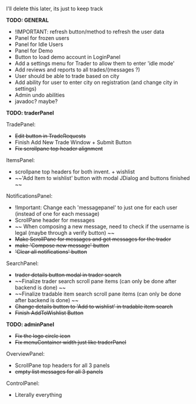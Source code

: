 I'll delete this later, its just to keep track

**TODO: GENERAL** 

- !IMPORTANT: refresh button/method to refresh the user data
- Panel for frozen users  
- Panel for Idle Users  
- Panel for Demo  
- Button to load demo account in LoginPanel  
- Add a settings menu for Trader to allow them to enter 'idle mode'  
- Add reviews and reports to all trades/(messages ?)  
- User should be able to trade based on city  
- Add ability for user to enter city on registration (and change city in settings)  
- Admin undo abilities  
- javadoc? maybe?

**TODO: traderPanel**

TradePanel:  
  - ~~Edit button in TradeRequests~~   
  - Finish Add New Trade Window + Submit Button  
  - ~~Fix scrollpane top header alignment~~
  
ItemsPanel:  
  - scrollpane top headers for both invent. + wishlist  
  - ~~'Add Item to wishlist' button with modal JDialog and   buttons finished ~~
  
NotificationsPanel:  
  - !Important: Change each 'messagepanel' to just one for each   user (instead of one for each message)  
  - ScrollPane header for messages   
  - ~~ When composing a new message, need to check if the username   is legal (maybe through a verify button) ~~ 
  - ~~Make ScrollPane for messages and get messages for the   trader~~  
  - ~~make 'Compose new message' button~~  
  - ~~'Clear all notifications' button~~  
  
SearchPanel:  
  - ~~trader details button modal in trader search~~
  - ~~Finalize trader search scroll pane items (can only be done after backend is done)  ~~
  - ~~Finalize tradable item search scroll pane items (can only   be done after backend is done)  ~~
  - ~~Change details button to 'Add to wishlist' in tradable   item search~~  
  - ~~Finish AddToWishlist Button~~
  
  
**TODO: adminPanel**  
  
- ~~Fix the logo circle icon~~   
- ~~Fix menuContainer width just like traderPanel~~  
  
OverviewPanel:  
  - ScrollPane top headers for all 3 panels  
  - ~~empty list messages for all 3 panels~~  
  
ControlPanel:  
  - Literally everything  